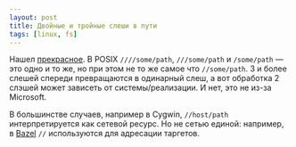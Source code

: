 ```yaml
---
layout: post
title: Двойные и тройные слеши в пути
tags: [linux, fs]
---
```

Нашел [прекрасное](https://unix.stackexchange.com/questions/256497/on-what-systems-is-foo-bar-different-from-foo-bar). В POSIX `////some/path`, `///some/path` и `/some/path` — это одно и то же, но при этом не то же самое что `//some/path`. 3 и более слешей спереди превращаются в одинарный слеш, а вот обработка 2 слэшей может зависеть от системы/реализации. И нет, это не из-за Microsoft.

В большинстве случаев, например в Cygwin, `//host/path` интерпретируется как сетевой ресурс. Но не сетью единой: например, в [Bazel](https://docs.bazel.build/versions/5.4.1/build-ref.html#labels) `//` используются для адресации таргетов. 

